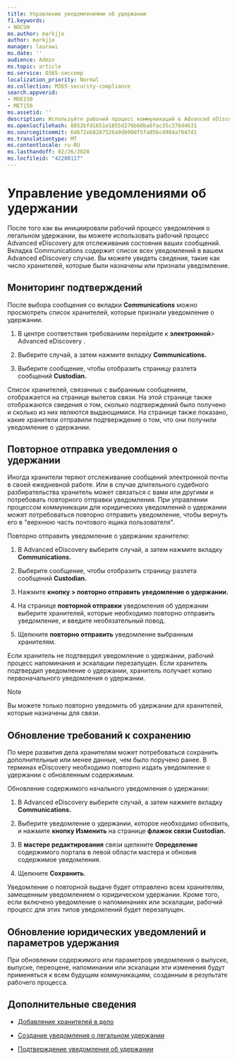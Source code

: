```yaml
---
title: Управление уведомлениями об удержании
f1.keywords:
- NOCSH
ms.author: markjjo
author: markjjo
manager: laurawi
ms.date: ''
audience: Admin
ms.topic: article
ms.service: O365-seccomp
localization_priority: Normal
ms.collection: M365-security-compliance
search.appverid:
- MOE150
- MET150
ms.assetid: ''
description: Используйте рабочий процесс коммуникаций в Advanced eDiscovery для отслеживания состояния уведомлений о удержании, а также при необходимости их обновления и повторной их повторной передачи.
ms.openlocfilehash: 8852bfd1651e1855d276b60ba6fac35c378d4631
ms.sourcegitcommit: 6d672eb8287526a9db90df5fa85bc4984a7047d1
ms.translationtype: MT
ms.contentlocale: ru-RU
ms.lasthandoff: 02/26/2020
ms.locfileid: "42280117"
---
```

# <a name="manage-hold-notifications"></a>Управление уведомлениями об удержании

После того как вы инициировали рабочий процесс уведомления о легальном удержании, вы можете использовать рабочий процесс Advanced eDiscovery для отслеживания состояния ваших сообщений. Вкладка Communications содержит список всех уведомлений в вашем Advanced eDiscovery случае. Вы можете увидеть сведения, такие как число хранителей, которые были назначены или признали уведомление.

## <a name="monitor-acknowledgments"></a>Мониторинг подтверждений

После выбора сообщения со вкладки **Communications** можно просмотреть список хранителей, которые признали уведомление о удержании. 

1. В центре соответствия требованиям перейдите к **электронной**> Advanced eDiscovery .

2. Выберите случай, а затем нажмите вкладку **Communications.**

3. Выберите сообщение, чтобы отобразить страницу разлета сообщений **Custodian.**

Список хранителей, связанных с выбранным сообщением, отображается на странице вылетов связи. На этой странице также отображаются сведения о том, сколько подтверждений было получено и сколько из них являются выдающимися. На странице также показано, какие хранители отправили подтверждение о том, что они получили уведомление о удержании.

## <a name="re-send-a-hold-notice"></a>Повторное отправка уведомления о удержании

Иногда хранители теряют отслеживание сообщений электронной почты в своей ежедневной работе. Или в случае длительного судебного разбирательства хранитель может связаться с вами или другими и потребовать повторного отправки уведомления. При управлении процессом коммуникации для юридических уведомлений о удержании может потребоваться повторно отправить уведомление, чтобы вернуть его в "верхнюю часть почтового ящика пользователя".

Повторно отправить уведомление о удержании хранителю:

1. В Advanced eDiscovery выберите случай, а затем нажмите вкладку **Communications.**

2. Выберите сообщение, чтобы отобразить страницу разлета сообщений **Custodian.**

3. Нажмите **кнопку > повторно отправить уведомление о удержании.**

4. На странице **повторной отправки** уведомления об удержании выберите хранителей, которые необходимо повторно отправить уведомление, и введите необязательный повод.

5. Щелкните **повторно отправить** уведомление выбранным хранителям.

Если хранитель не подтвердил уведомление о удержании, рабочий процесс напоминания и эскалации перезапущен. Если хранитель подтвердил уведомление о удержании, хранитель получает копию первоначального уведомления о удержании.

> [!NOTE]
> Вы можете только повторно уведомить об удержании для хранителей, которые назначены для связи. 

## <a name="update-preservation-requirements"></a>Обновление требований к сохранению
  
По мере развития дела хранителям может потребоваться сохранить дополнительные или менее данные, чем было поручено ранее. В терминах eDiscovery необходимо повторно издать уведомление о удержании с обновленным содержимым.

Обновление содержимого начального уведомления о удержании:

1. В Advanced eDiscovery выберите случай, а затем нажмите вкладку **Communications.**

2. Выберите уведомление о удержании, которое необходимо обновить, и нажмите **кнопку Изменить** на странице **флажок связи Custodian.**

3. В **мастере редактирования** связи щелкните **Определение** содержимого портала в левой области мастера и обновив содержимое уведомления.

4. Щелкните **Сохранить**.

Уведомление о повторной выдаче будет отправлено всем хранителям, замещенным уведомлением о юридическом удержании. Кроме того, если включено уведомление о напоминаниях или эскалации, рабочий процесс для этих типов уведомлений будет перезапущен.

## <a name="update-legal-hold-notifications-and-settings"></a>Обновление юридических уведомлений и параметров удержания

При обновлении содержимого или параметров уведомления о выпуске, выпуске, переоцене, напоминании или эскалации эти изменения будут применяться к всем будущим коммуникациям, созданным в результате рабочего процесса.

## <a name="more-information"></a>Дополнительные сведения

- [Добавление хранителей в дело](add-custodians-to-case.md)

- [Создание уведомления о легальном удержании](create-hold-notification.md)

- [Подтверждение уведомления об удержании](acknowledge-hold-notification.md)
